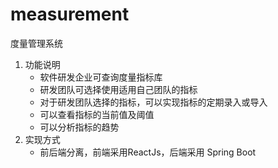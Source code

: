 # measurement
 度量管理系统
1. 功能说明
    - 软件研发企业可查询度量指标库
    - 研发团队可选择使用适用自己团队的指标
    - 对于研发团队选择的指标，可以实现指标的定期录入或导入
    - 可以查看指标的当前值及阈值
    - 可以分析指标的趋势
2. 实现方式
    - 前后端分离，前端采用ReactJs，后端采用 Spring Boot
    
